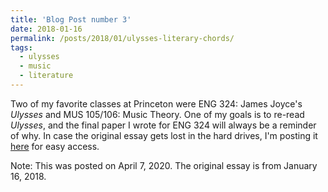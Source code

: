 ```yaml
---
title: 'Blog Post number 3'
date: 2018-01-16
permalink: /posts/2018/01/ulysses-literary-chords/
tags:
  - ulysses
  - music
  - literature
---
```


Two of my favorite classes at Princeton were ENG 324: James Joyce's *Ulysses* and MUS 105/106: Music Theory. One of my goals is to re-read *Ulysses*, and the final paper I wrote for ENG 324 will always be a reminder of why. In case the original essay gets lost in the hard drives, I'm posting it [here](/files/ulysses_literary_chords.pdf) for easy access.

Note: This was posted on April 7, 2020. The original essay is from January 16, 2018.